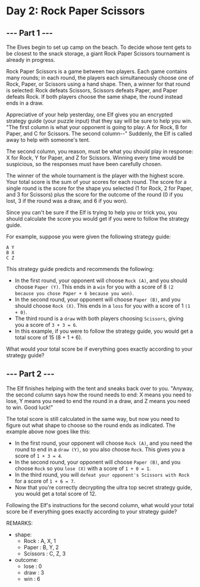 # Day 2: Rock Paper Scissors 

## --- Part 1 ---

The Elves begin to set up camp on the beach. To decide whose tent gets to be closest to the snack storage, a giant Rock Paper Scissors tournament is already in progress.

Rock Paper Scissors is a game between two players. Each game contains many rounds; in each round, the players each simultaneously choose one of Rock, Paper, or Scissors using a hand shape. Then, a winner for that round is selected: Rock defeats Scissors, Scissors defeats Paper, and Paper defeats Rock. If both players choose the same shape, the round instead ends in a draw.

Appreciative of your help yesterday, one Elf gives you an encrypted strategy guide (your puzzle input) that they say will be sure to help you win. "The first column is what your opponent is going to play: A for Rock, B for Paper, and C for Scissors. The second column--" Suddenly, the Elf is called away to help with someone's tent.

The second column, you reason, must be what you should play in response: X for Rock, Y for Paper, and Z for Scissors. Winning every time would be suspicious, so the responses must have been carefully chosen.

The winner of the whole tournament is the player with the highest score. Your total score is the sum of your scores for each round. The score for a single round is the score for the shape you selected (1 for Rock, 2 for Paper, and 3 for Scissors) plus the score for the outcome of the round (0 if you lost, 3 if the round was a draw, and 6 if you won).

Since you can't be sure if the Elf is trying to help you or trick you, you should calculate the score you would get if you were to follow the strategy guide.

For example, suppose you were given the following strategy guide:

```A Y```   
```B X```   
```C Z```   

This strategy guide predicts and recommends the following:
- In the first round, your opponent will choose ```Rock (A)```, and you should choose ```Paper (Y)```. This ends in a ```win``` for you with a score of 8 ```(2 because you chose Paper + 6 because you won)```.
- In the second round, your opponent will choose ```Paper (B)```, and you should choose ```Rock (X)```. This ends in a ```loss``` for you with a score of 1 ```(1 + 0)```.
- The third round is a ```draw``` with both players choosing ```Scissors```, giving you a score of ```3 + 3 = 6```.
- In this example, if you were to follow the strategy guide, you would get a total score of 15 (8 + 1 + 6).

What would your total score be if everything goes exactly according to your strategy guide?


## --- Part 2 ---

The Elf finishes helping with the tent and sneaks back over to you. "Anyway, the second column says how the round needs to end: X means you need to lose, Y means you need to end the round in a draw, and Z means you need to win. Good luck!"

The total score is still calculated in the same way, but now you need to figure out what shape to choose so the round ends as indicated. The example above now goes like this:

- In the first round, your opponent will choose ```Rock (A)```, and you need the round to end in a ```draw (Y)```, so you also choose ```Rock```. This gives you a score of ```1 + 3 = 4```.
- In the second round, your opponent will choose ```Paper (B)```, and you choose ```Rock``` so you ```lose (X)``` with a score of ```1 + 0 = 1```.
- In the third round, you will ```defeat your opponent's Scissors with Rock``` for a score of ```1 + 6 = 7```.
- Now that you're correctly decrypting the ultra top secret strategy guide, you would get a total score of 12.

Following the Elf's instructions for the second column, what would your total score be if everything goes exactly according to your strategy guide?

REMARKS:
- shape:
  - Rock : A, X, 1
  - Paper : B, Y, 2
  - Scissors : C, Z, 3
- outcome:
  - lose : 0
  - draw : 3
  - win : 6